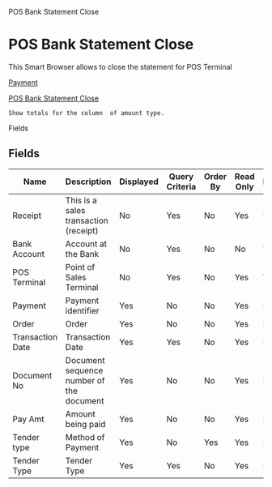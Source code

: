 
POS Bank Statement Close
# POS Bank Statement Close


This Smart Browser allows to close the statement for POS Terminal

[Payment](../../functional-guide/window/window-payment.md)

[POS Bank Statement Close](../../functional-guide/process/process-c_pos-bank-statement-close.md)

```
Show totals for the column  of amount type.
```
Fields
## Fields




Name             | Description                              | Displayed | Query Criteria | Order By | Read Only | Mandatory
---------------- | ---------------------------------------- | --------- | -------------- | -------- | --------- | ---------
Receipt          | This is a sales transaction (receipt)    | No        | Yes            | No       | Yes       | No       
Bank Account     | Account at the Bank                      | No        | Yes            | No       | No        | Yes      
POS Terminal     | Point of Sales Terminal                  | No        | Yes            | No       | Yes       | Yes      
Payment          | Payment identifier                       | Yes       | No             | No       | Yes       | No       
Order            | Order                                    | Yes       | No             | No       | Yes       | No       
Transaction Date | Transaction Date                         | Yes       | Yes            | No       | Yes       | No       
Document No      | Document sequence number of the document | Yes       | No             | No       | Yes       | No       
Pay Amt          | Amount being paid                        | Yes       | No             | No       | Yes       | No       
Tender type      | Method of Payment                        | Yes       | No             | Yes      | Yes       | No       
Tender Type      | Tender Type                              | Yes       | Yes            | No       | Yes       | No       
